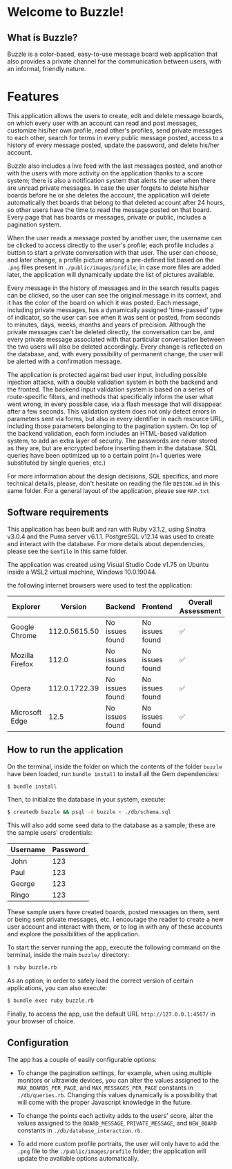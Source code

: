 # Welcome to Buzzle!

## What is Buzzle?

Buzzle is a color-based, easy-to-use message board web application that also provides a private channel for the communication between users, with an informal, friendly nature.

# Features

This application allows the users to create, edit and delete message boards, on which every user with an account can read and post messages, customize his/her own profile, read other's profiles, send private messages to each other, search for terms in every public message posted, access to a history of every message posted, update the password, and delete his/her account. 

Buzzle also includes a live feed with the last messages posted, and another with the users with more activity on the application thanks to a score system; there is also a notification system that alerts the user when there are unread private messages. In case the user forgets to delete his/her boards before he or she deletes the account, the application will delete automatically thet boards that belong to that deleted account after 24 hours, so other users have the time to read the message posted on that board.
Every page that has boards or messages, private or public, includes a pagination system.

When the user reads a message posted by another user, the username can be clicked to access directly to the user's profile; each profile includes a button to start a private conversation with that user. The user can choose, and later change, a profile picture among a pre-defined list based on the `.png` files present in `./public/images/profile`; in case more files are added later, the application will dynamically update the list of pictures available. 

Every message in the history of messages and in the search results pages can be clicked, so the user can see the original message in its context, and it has the color of the board on which it was posted. Each message, including private messages, has a dynamically assigned 'time-passed' type of indicator, so the user can see when it was sent or posted, from seconds to minutes, days, weeks, months and years of precision. Although the private messages can't be deleted directly, the conversation can be, and every private message associated with that particular conversation between the two users will also be deleted accordingly. Every change is reflected on the database, and, with every possibility of permanent change, the user will be alerted with a confirmation message.

The application is protected against bad user input, including possible injection attacks, with a double validation system in both the backend and the fronted. The backend input validation system is based on a series of route-specific filters, and methods that specifically inform the user what went wrong, in every possible case, via a flash message that will disappear after a few seconds. This validation system does not only detect errors in parameters sent via forms, but also in every identifier in each resource URL, including those parameters belonging to the pagination system. On top of the backend validation, each form includes an HTML-based validation system, to add an extra layer of security. The passwords are never stored as they are, but are encrypted before inserting them in the database. SQL queries have been optimized up to a certain point (n+1 queries were substituted by single queries, etc.)

For more information about the design decisions, SQL specifics, and more technical details, please, don't hesitate on reading the file `DESIGN.md` in this same folder. For a general layout of the application, please see `MAP.txt`

## Software requirements

This application has been built and ran with Ruby v3.1.2, using Sinatra v3.0.4 and the Puma server v6.1.1. PostgreSQL v12.14 was used to create and interact with the database. For more details about dependencies, please see the `Gemfile` in this same folder.

The application was created using Visual Studio Code v1.75 on Ubuntu inside a WSL2 virtual machine, Windows 10.0.19044.

the following internet browsers were used to test the application:

| Explorer        | Version       | Backend         | Frontend        | Overall Assessment |
|-----------------|---------------|-----------------|-----------------|--------------------|
| Google Chrome   | 112.0.5615.50 | No issues found | No issues found |     ✅  |
| Mozilla Firefox | 112.0         | No issues found | No issues found |     ✅  |
| Opera           | 112.0.1722.39 | No issues found | No issues found |     ✅  |
| Microsoft Edge  | 12.5          | No issues found | No issues found |     ✅  |

## How to run the application

On the terminal, inside the folder on which the contents of the folder `buzzle` have been loaded, run `bundle install` to install all the Gem dependencies:

```bash
$ bundle install
```

Then, to initialize the database in your system, execute:

```bash
$ createdb buzzle && psql -d buzzle < ./db/schema.sql
```

This will also add some seed data to the database as a sample; these are the sample users' credentials:

| Username | Password |
|----------|----------|
| John     | 123      |
| Paul     | 123      |
| George   | 123      |
| Ringo    | 123      |

These sample users have created boards, posted messages on them, sent or being sent private messages, etc.
I encourage the reader to create a new user account and interact with them, or to log in with any of these accounts and explore the possibilities of the application.

To start the server running the app, execute the following command on the terminal, inside the main `buzzle/` directory:

```bash
$ ruby buzzle.rb
```

As an option, in order to safely load the correct version of certain applications, you can also execute:

```bash
$ bundle exec ruby buzzle.rb
```

Finally, to access the app, use the default URL `http://127.0.0.1:4567/` in your browser of choice.


## Configuration

The app has a couple of easily configurable options:

- To change the pagination settings, for example, when using multiple monitors or ultrawide devices, you can alter the values assigned to the `MAX_BOARDS_PER_PAGE`, and `MAX_MESSAGES_PER_PAGE` constants in `./db/queries.rb`. Changing this values dynamically is a possibility that will come with the proper Javascript knowledge in the future.

- To change the points each activity adds to the users' score, alter the values assigned to the `BOARD_MESSAGE`, `PRIVATE_MESSAGE`, and `NEW_BOARD` constants in `./db/database_interaction.rb`.

- To add more custom profile portraits, the user will only have to add the `.png` file to the `./public/images/profile` folder; the application will update the available options automatically.








